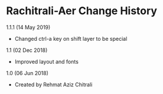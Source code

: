 Rachitrali-Aer Change History
=============================

1.1.1 (14 May 2019) 
* Changed ctrl-a key on shift layer to be special

1.1 (02 Dec 2018) 
* Improved layout and fonts

1.0 (06 Jun 2018) 
* Created by Rehmat Aziz Chitrali
